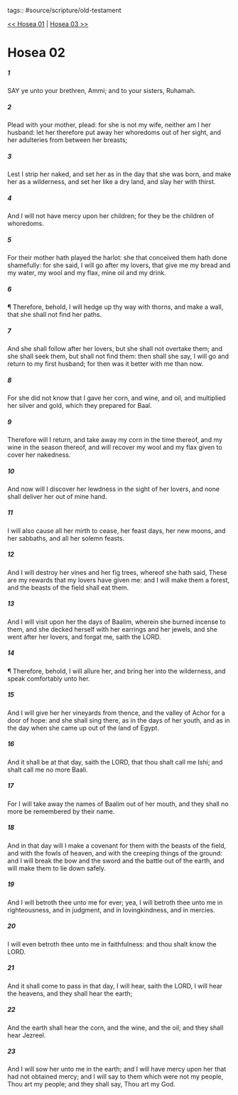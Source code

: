tags:: #source/scripture/old-testament

[<< Hosea 01](/Old_Testament/28_Hosea/Hosea_01.md) | [Hosea 03 >>](/Old_Testament/28_Hosea/Hosea_03.md)

# Hosea 02

##### 1

SAY ye unto your brethren, Ammi; and to your sisters, Ruhamah.

##### 2

Plead with your mother, plead: for she is not my wife, neither am I her husband: let her therefore put away her whoredoms out of her sight, and her adulteries from between her breasts;

##### 3

Lest I strip her naked, and set her as in the day that she was born, and make her as a wilderness, and set her like a dry land, and slay her with thirst.

##### 4

And I will not have mercy upon her children; for they be the children of whoredoms.

##### 5

For their mother hath played the harlot: she that conceived them hath done shamefully: for she said, I will go after my lovers, that give me my bread and my water, my wool and my flax, mine oil and my drink.

##### 6

¶ Therefore, behold, I will hedge up thy way with thorns, and make a wall, that she shall not find her paths.

##### 7

And she shall follow after her lovers, but she shall not overtake them; and she shall seek them, but shall not find them: then shall she say, I will go and return to my first husband; for then was it better with me than now.

##### 8

For she did not know that I gave her corn, and wine, and oil, and multiplied her silver and gold, which they prepared for Baal.

##### 9

Therefore will I return, and take away my corn in the time thereof, and my wine in the season thereof, and will recover my wool and my flax given to cover her nakedness.

##### 10

And now will I discover her lewdness in the sight of her lovers, and none shall deliver her out of mine hand.

##### 11

I will also cause all her mirth to cease, her feast days, her new moons, and her sabbaths, and all her solemn feasts.

##### 12

And I will destroy her vines and her fig trees, whereof she hath said, These are my rewards that my lovers have given me: and I will make them a forest, and the beasts of the field shall eat them.

##### 13

And I will visit upon her the days of Baalim, wherein she burned incense to them, and she decked herself with her earrings and her jewels, and she went after her lovers, and forgat me, saith the LORD.

##### 14

¶ Therefore, behold, I will allure her, and bring her into the wilderness, and speak comfortably unto her.

##### 15

And I will give her her vineyards from thence, and the valley of Achor for a door of hope: and she shall sing there, as in the days of her youth, and as in the day when she came up out of the land of Egypt.

##### 16

And it shall be at that day, saith the LORD, that thou shalt call me Ishi; and shalt call me no more Baali.

##### 17

For I will take away the names of Baalim out of her mouth, and they shall no more be remembered by their name.

##### 18

And in that day will I make a covenant for them with the beasts of the field, and with the fowls of heaven, and with the creeping things of the ground: and I will break the bow and the sword and the battle out of the earth, and will make them to lie down safely.

##### 19

And I will betroth thee unto me for ever; yea, I will betroth thee unto me in righteousness, and in judgment, and in lovingkindness, and in mercies.

##### 20

I will even betroth thee unto me in faithfulness: and thou shalt know the LORD.

##### 21

And it shall come to pass in that day, I will hear, saith the LORD, I will hear the heavens, and they shall hear the earth;

##### 22

And the earth shall hear the corn, and the wine, and the oil; and they shall hear Jezreel.

##### 23

And I will sow her unto me in the earth; and I will have mercy upon her that had not obtained mercy; and I will say to them which were not my people, Thou art my people; and they shall say, Thou art my God.
